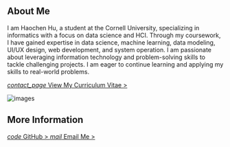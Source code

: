 

## About Me
I am <span class="notranslate">Haochen Hu</span>, a student at the Cornell University, specializing in informatics with a focus on data science and HCI. Through my coursework, I have gained expertise in data science, machine learning, data modeling, UI/UX design, web development, and system operation. I am passionate about leveraging information technology and problem-solving skills to tackle challenging projects. I am eager to continue learning and applying my skills to real-world problems.

<a href="/cv">
<i class="material-icons notranslate">contact_page</i> 
View My Curriculum Vitae > 
</a> 

<img class="img" id="auto-change-image" alt="images"
      src="{{ site.baseurl }}/assets/images/unsplash-keyboard.jpg">

## More Information

<a href="https://github.com/HaochenH" target="_blank">
<i class="material-icons notranslate">code</i> 
GitHub >
</a>

<a class="email" href="mailto:haochen-hu@outlook.com">
<i class="material-icons notranslate">mail</i> 
Email Me >
</a>
